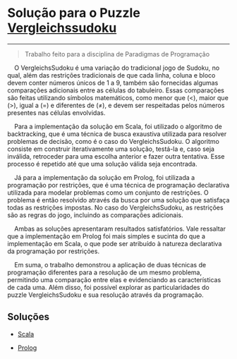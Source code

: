 # Solução para o Puzzle [Vergleichssudoku](https://www.janko.at/Raetsel/Sudoku/Vergleich/index.htm)

---

> Trabalho feito para a disciplina de Paradigmas de Programação

    O VergleichsSudoku é uma variação do tradicional jogo de Sudoku, no qual, além das restrições tradicionais de que cada linha, coluna e bloco devem conter números únicos de 1 a 9, também são fornecidas algumas comparações adicionais entre as células do tabuleiro. Essas comparações são feitas utilizando símbolos matemáticos, como menor que (<), maior que (>), igual a (=) e diferentes de (≠), e devem ser respeitadas pelos números presentes nas células envolvidas.

    Para a implementação da solução em Scala, foi utilizado o algoritmo de backtracking, que é uma técnica de busca exaustiva utilizada para resolver problemas de decisão, como é o caso do VergleichsSudoku. O algoritmo consiste em construir iterativamente uma solução, testá-la e, caso seja inválida, retroceder para uma escolha anterior e fazer outra tentativa. Esse processo é repetido até que uma solução válida seja encontrada.

    Já para a implementação da solução em Prolog, foi utilizada a programação por restrições, que é uma técnica de programação declarativa utilizada para modelar problemas como um conjunto de restrições. O problema é então resolvido através da busca por uma solução que satisfaça todas as restrições impostas. No caso do VergleichsSudoku, as restrições são as regras do jogo, incluindo as comparações adicionais.

    Ambas as soluções apresentaram resultados satisfatórios. Vale ressaltar que a implementação em Prolog foi mais simples e sucinta do que a implementação em Scala, o que pode ser atribuído à natureza declarativa da programação por restrições.

    Em suma, o trabalho demonstrou a aplicação de duas técnicas de programação diferentes para a resolução de um mesmo problema, permitindo uma comparação entre elas e evidenciando as características de cada uma. Além disso, foi possível explorar as particularidades do puzzle VergleichsSudoku e sua resolução através da programação.

## Soluções

- [Scala](https://github.com/VitorTz/VergleichsSudoku/tree/main/Scala)

- [Prolog](https://github.com/VitorTz/VergleichsSudoku/tree/main/Prolog)
